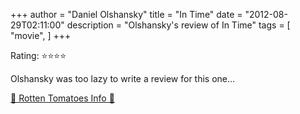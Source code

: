 +++
author = "Daniel Olshansky"
title = "In Time"
date = "2012-08-29T02:11:00"
description = "Olshansky's review of In Time"
tags = [
    "movie",
]
+++

Rating: ⭐⭐⭐⭐

Olshansky was too lazy to write a review for this one...

[🍅 Rotten Tomatoes Info 🍅](https://www.rottentomatoes.com//m/in_time)